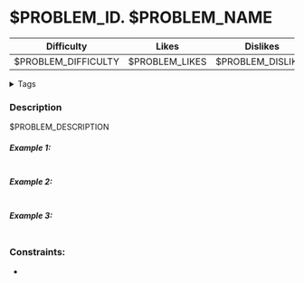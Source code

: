 # $PROBLEM_ID. $PROBLEM_NAME

| Difficulty          | Likes          | Dislikes          |
| ------------------- | -------------- | ----------------- |
| $PROBLEM_DIFFICULTY | $PROBLEM_LIKES | $PROBLEM_DISLIKES |

<details>
<summary>Tags</summary>

$PROBLEM_TAGS

</details>

### Description

$PROBLEM_DESCRIPTION

##### Example 1:

```

```

##### Example 2:

```

```

##### Example 3:

```

```

### Constraints:

-
